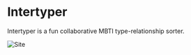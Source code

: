# Intertyper
Intertyper is a fun collaborative MBTI type-relationship sorter.

![Site](https://lh5.googleusercontent.com/8D8-YPr-021dULRiptmon2jr4llSgHQSYoe6RHLNM-VcdEKI2si3JKd6OOvT-TaNLQHG6n9YLg-sNTfOZrn8=w1860-h989-rw)
